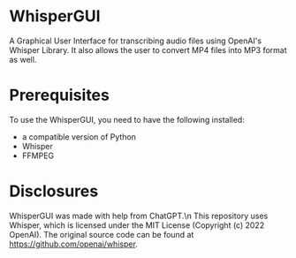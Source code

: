 # WhisperGUI
A Graphical User Interface for transcribing audio files using OpenAI's Whisper Library.  It also allows the user to convert MP4 files into MP3 format as well.

# Prerequisites
To use the WhisperGUI, you need to have the following installed:
- a compatible version of Python
- Whisper
- FFMPEG

# Disclosures
WhisperGUI was made with help from ChatGPT.\n
This repository uses Whisper, which is licensed under the MIT License (Copyright (c) 2022 OpenAI). The original source code can be found at https://github.com/openai/whisper.

